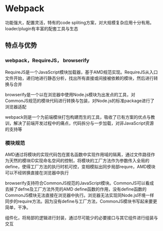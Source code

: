 # Webpack
功能强大，配置灵活，特有的code spliting方案，对大规模复杂应用十分有用。loader/plugin有丰富的配套工具与生态

## 特点与优势
### webpack，RequireJS， browserify
RequireJS是一个JavaScript模块加载器，基于AMD规范实现。RequireJS从入口文件开始，递归地进行静态分析，找出所有直接或间接被依赖的模块，然后进行转换与合并

browserify是一个以在浏览器中使用Node.js模块为出发点的工具，对CommonJS规范的模块代码进行转换与包装，对Node.js的标准package进行了浏览器适配

webpack则是一个为前端模块打包构建而生的工具，吸收了已有方案的优点与教训，解决了前端开发过程中的痛点，代码拆分与一步加载，对非JavaScript资源的支持等
### 模块规范
AMD通过将模块的实现代码包在匿名函数中实现作用域的隔离，通过文件路径作为天然的模块ID实现命名空间的控制，将模块的工厂方法作为参数传入全局的define，使得工厂方法的执行时机可控，变相模拟出同步局部requre，AMD模块可以不经转换直接在浏览器中执行

browserify支持符合CommonJS规范的JavaScript模块。CommonJS可以看成去掉了defne及工厂方法外壳的AMD
define函数的作用，没有define函数的CommonJS模块无法直接在浏览器中执行。浏览器无法实现同Node.js环境一样同步的require方法。因为没有define与工厂方法，CommonJS模块书写起来要更简单，干净。

组件化，将局部的逻辑进行封装，通过尽可能少的必要接口与其它组件进行组装与交互